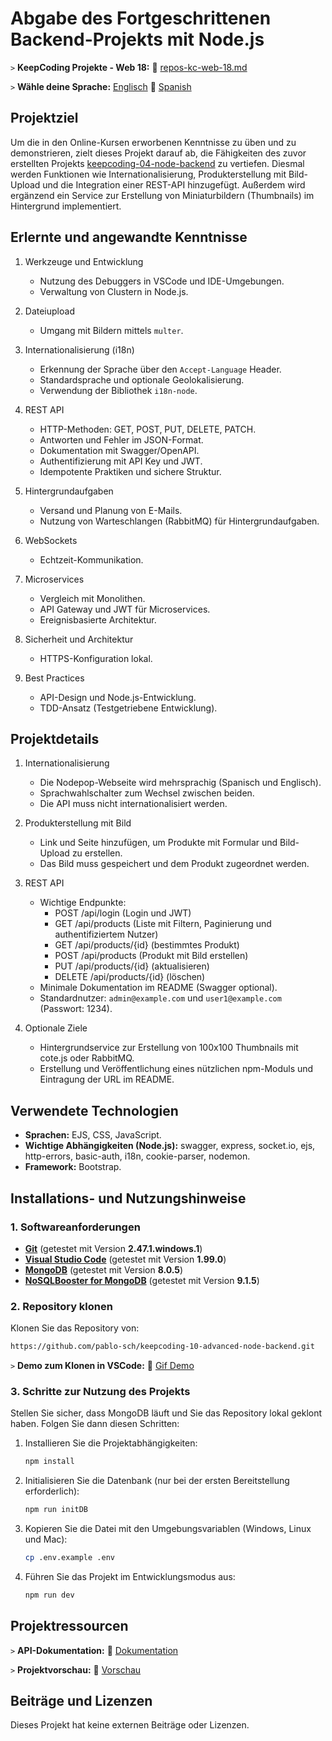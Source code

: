 # Abgabe des Fortgeschrittenen Backend-Projekts mit Node.js

`>` **KeepCoding Projekte - Web 18:** 📁 [repos-kc-web-18.md](https://github.com/pablo-sch/pablo-sch/blob/main/docs/repos-kc-web-18.md)

`>` **Wähle deine Sprache:** [Englisch](README.md) 🔄 [Spanish](README.es.md)

<!-- ------------------------------------------------------------------------------------------- -->

## Projektziel

Um die in den Online-Kursen erworbenen Kenntnisse zu üben und zu demonstrieren, zielt dieses Projekt darauf ab, die Fähigkeiten des zuvor erstellten Projekts [keepcoding-04-node-backend](https://github.com/pablo-sch/keepcoding-04-node-backend.git) zu vertiefen. Diesmal werden Funktionen wie Internationalisierung, Produkterstellung mit Bild-Upload und die Integration einer REST-API hinzugefügt. Außerdem wird ergänzend ein Service zur Erstellung von Miniaturbildern (Thumbnails) im Hintergrund implementiert.

<!-- ------------------------------------------------------------------------------------------- -->

## Erlernte und angewandte Kenntnisse

1. Werkzeuge und Entwicklung

   - Nutzung des Debuggers in VSCode und IDE-Umgebungen.
   - Verwaltung von Clustern in Node.js.

2. Dateiupload

   - Umgang mit Bildern mittels `multer`.

3. Internationalisierung (i18n)

   - Erkennung der Sprache über den `Accept-Language` Header.
   - Standardsprache und optionale Geolokalisierung.
   - Verwendung der Bibliothek `i18n-node`.

4. REST API

   - HTTP-Methoden: GET, POST, PUT, DELETE, PATCH.
   - Antworten und Fehler im JSON-Format.
   - Dokumentation mit Swagger/OpenAPI.
   - Authentifizierung mit API Key und JWT.
   - Idempotente Praktiken und sichere Struktur.

5. Hintergrundaufgaben

   - Versand und Planung von E-Mails.
   - Nutzung von Warteschlangen (RabbitMQ) für Hintergrundaufgaben.

6. WebSockets

   - Echtzeit-Kommunikation.

7. Microservices

   - Vergleich mit Monolithen.
   - API Gateway und JWT für Microservices.
   - Ereignisbasierte Architektur.

8. Sicherheit und Architektur

   - HTTPS-Konfiguration lokal.

9. Best Practices

   - API-Design und Node.js-Entwicklung.
   - TDD-Ansatz (Testgetriebene Entwicklung).

<!-- ------------------------------------------------------------------------------------------- -->

## Projektdetails

1. Internationalisierung

   - Die Nodepop-Webseite wird mehrsprachig (Spanisch und Englisch).
   - Sprachwahlschalter zum Wechsel zwischen beiden.
   - Die API muss nicht internationalisiert werden.

2. Produkterstellung mit Bild

   - Link und Seite hinzufügen, um Produkte mit Formular und Bild-Upload zu erstellen.
   - Das Bild muss gespeichert und dem Produkt zugeordnet werden.

3. REST API

   - Wichtige Endpunkte:
     - POST /api/login (Login und JWT)
     - GET /api/products (Liste mit Filtern, Paginierung und authentifiziertem Nutzer)
     - GET /api/products/{id} (bestimmtes Produkt)
     - POST /api/products (Produkt mit Bild erstellen)
     - PUT /api/products/{id} (aktualisieren)
     - DELETE /api/products/{id} (löschen)
   - Minimale Dokumentation im README (Swagger optional).
   - Standardnutzer: `admin@example.com` und `user1@example.com` (Passwort: 1234).

4. Optionale Ziele

   - Hintergrundservice zur Erstellung von 100x100 Thumbnails mit cote.js oder RabbitMQ.
   - Erstellung und Veröffentlichung eines nützlichen npm-Moduls und Eintragung der URL im README.

<!-- ------------------------------------------------------------------------------------------- -->

## Verwendete Technologien

- **Sprachen:** EJS, CSS, JavaScript.
- **Wichtige Abhängigkeiten (Node.js):** swagger, express, socket.io, ejs, http-errors, basic-auth, i18n, cookie-parser, nodemon.
- **Framework:** Bootstrap.

<!-- ------------------------------------------------------------------------------------------- -->

## Installations- und Nutzungshinweise

### 1. Softwareanforderungen

- **[Git](https://git-scm.com/downloads)** (getestet mit Version **2.47.1.windows.1**)
- **[Visual Studio Code](https://code.visualstudio.com/)** (getestet mit Version **1.99.0**)
- **[MongoDB](https://www.mongodb.com/try/download/community)** (getestet mit Version **8.0.5**)
- **[NoSQLBooster for MongoDB](https://nosqlbooster.com/downloads)** (getestet mit Version **9.1.5**)

### 2. Repository klonen

Klonen Sie das Repository von:

```bash
https://github.com/pablo-sch/keepcoding-10-advanced-node-backend.git
```

`>` **Demo zum Klonen in VSCode:** 🎥 [Gif Demo](https://github.com/pablo-sch/pablo-sch/blob/main/etc/clone-tutorial.gif)

### 3. Schritte zur Nutzung des Projekts

Stellen Sie sicher, dass MongoDB läuft und Sie das Repository lokal geklont haben. Folgen Sie dann diesen Schritten:

1. Installieren Sie die Projektabhängigkeiten:

   ```sh
   npm install
   ```

2. Initialisieren Sie die Datenbank (nur bei der ersten Bereitstellung erforderlich):

   ```sh
   npm run initDB
   ```

3. Kopieren Sie die Datei mit den Umgebungsvariablen (Windows, Linux und Mac):

   ```sh
   cp .env.example .env
   ```

4. Führen Sie das Projekt im Entwicklungsmodus aus:

   ```sh
   npm run dev
   ```

   <!-- ------------------------------------------------------------------------------------------- -->

## Projektressourcen

`>` **API-Dokumentation:** 📄 [Dokumentation](api-doc.md)

`>` **Projektvorschau:** 👀 [Vorschau](demo.md)

<!-- ------------------------------------------------------------------------------------------- -->

## Beiträge und Lizenzen

Dieses Projekt hat keine externen Beiträge oder Lizenzen.
